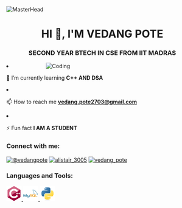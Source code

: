 ![MasterHead](https://64.media.tumblr.com/2d0af9c90d1b1107313cc20bda01548a/tumblr_outwxnanpp1u79o2lo1_1280.gifv)
<h1 align="center">HI 👋, I'M VEDANG POTE</h1>
<h3 align="center">SECOND YEAR BTECH IN CSE FROM IIT MADRAS</h3>
<img align="right" alt="Coding" width="400" src=https://miro.medium.com/max/1400/0*C-cPP9D2MIyeexAT.gif

- 🌱 I’m currently learning **C++ AND DSA**

- 📫 How to reach me **vedang.pote2703@gmail.com**

- ⚡ Fun fact **I AM A STUDENT**

<h3 align="left">Connect with me:</h3>
<p align="left">
<a href="https://twitter.com/@vedangpote" target="blank"><img align="center" src="https://raw.githubusercontent.com/rahuldkjain/github-profile-readme-generator/master/src/images/icons/Social/twitter.svg" alt="@vedangpote" height="30" width="40" /></a>
<a href="https://www.codechef.com/users/alistair_3005" target="blank"><img align="center" src="https://cdn.jsdelivr.net/npm/simple-icons@3.1.0/icons/codechef.svg" alt="alistair_3005" height="30" width="40" /></a>
<a href="https://codeforces.com/profile/vedang_pote" target="blank"><img align="center" src="https://raw.githubusercontent.com/rahuldkjain/github-profile-readme-generator/master/src/images/icons/Social/codeforces.svg" alt="vedang_pote" height="30" width="40" /></a>
</p>

<h3 align="left">Languages and Tools:</h3>
<p align="left"> <a href="https://www.w3schools.com/cpp/" target="_blank" rel="noreferrer"> <img src="https://raw.githubusercontent.com/devicons/devicon/master/icons/cplusplus/cplusplus-original.svg" alt="cplusplus" width="40" height="40"/> </a> <a href="https://www.mysql.com/" target="_blank" rel="noreferrer"> <img src="https://raw.githubusercontent.com/devicons/devicon/master/icons/mysql/mysql-original-wordmark.svg" alt="mysql" width="40" height="40"/> </a> <a href="https://www.python.org" target="_blank" rel="noreferrer"> <img src="https://raw.githubusercontent.com/devicons/devicon/master/icons/python/python-original.svg" alt="python" width="40" height="40"/> </a> </p>
